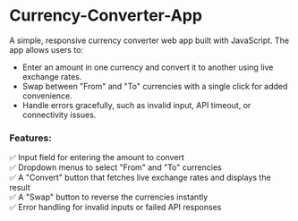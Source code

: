 # Currency-Converter-App

A simple, responsive currency converter web app built with JavaScript. The app allows users to:
- Enter an amount in one currency and convert it to another using live exchange rates.
- Swap between "From" and "To" currencies with a single click for added convenience.
- Handle errors gracefully, such as invalid input, API timeout, or connectivity issues.

### Features:
✅ Input field for entering the amount to convert  
✅ Dropdown menus to select "From" and "To" currencies  
✅ A "Convert" button that fetches live exchange rates and displays the result  
✅ A "Swap" button to reverse the currencies instantly  
✅ Error handling for invalid inputs or failed API responses  
